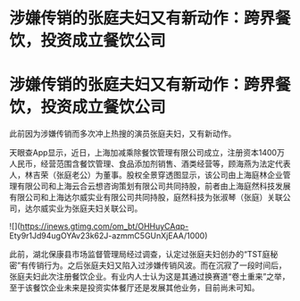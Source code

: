 # 涉嫌传销的张庭夫妇又有新动作：跨界餐饮，投资成立餐饮公司

# 涉嫌传销的张庭夫妇又有新动作：跨界餐饮，投资成立餐饮公司

此前因为涉嫌传销而多次冲上热搜的演员张庭夫妇，又有新动作。

天眼查App显示，近日，上海加减乘除餐饮管理有限公司成立，注册资本1400万人民币，经营范围含餐饮管理、食品添加剂销售、酒类经营等，顾海燕为法定代表人，林吉荣（张庭老公）为董事。股权全景穿透图显示，该公司由上海庭林企业管理有限公司和上海云合云想咨询策划有限公司共同持股，前者由上海庭然科技发展有限公司和上海达尔威实业有限公司共同持股，庭然科技为张淑琴（张庭）关联公司，达尔威实业为张庭夫妇关联公司。

![](https://inews.gtimg.com/om_bt/OHHuyCAqp-
Ety9r1Jd94ugOYAv23k62J-azmmC5GUnXjEAA/1000)

此前，湖北保康县市场监督管理局经过调查，认定过张庭夫妇创办的“TST庭秘密”有传销行为。之后张庭夫妇又陷入过涉嫌传销风波。而在沉寂了一段时间后，张庭夫妇此次注册餐饮企业。有业内人士认为这是其通过换赛道“卷土重来”之举，至于该餐饮企业未来是投资实体餐厅还是发展其他业务，目前尚未可知。

